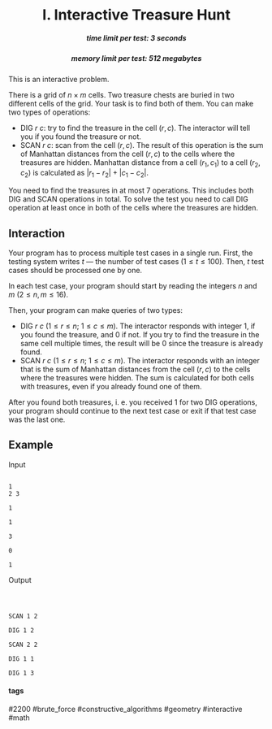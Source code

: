 <h1 style='text-align: center;'> I. Interactive Treasure Hunt</h1>

<h5 style='text-align: center;'>time limit per test: 3 seconds</h5>
<h5 style='text-align: center;'>memory limit per test: 512 megabytes</h5>

This is an interactive problem.

There is a grid of $n\times m$ cells. Two treasure chests are buried in two different cells of the grid. Your task is to find both of them. You can make two types of operations: 

* DIG $r$ $c$: try to find the treasure in the cell $(r, c)$. The interactor will tell you if you found the treasure or not.
* SCAN $r$ $c$: scan from the cell $(r, c)$. The result of this operation is the sum of Manhattan distances from the cell $(r, c)$ to the cells where the treasures are hidden. Manhattan distance from a cell $(r_1, c_1)$ to a cell $(r_2, c_2)$ is calculated as $|r_1 - r_2| + |c_1 - c_2|$.

You need to find the treasures in at most 7 operations. This includes both DIG and SCAN operations in total. To solve the test you need to call DIG operation at least once in both of the cells where the treasures are hidden.

## Interaction

Your program has to process multiple test cases in a single run. First, the testing system writes $t$ — the number of test cases ($1\le t \le 100$). Then, $t$ test cases should be processed one by one.

In each test case, your program should start by reading the integers $n$ and $m$ ($2 \le n, m \le 16$).

Then, your program can make queries of two types:

 

* DIG $r$ $c$ ($1\le r\le n$; $1\le c\le m$). The interactor responds with integer $1$, if you found the treasure, and $0$ if not. If you try to find the treasure in the same cell multiple times, the result will be $0$ since the treasure is already found.
* SCAN $r$ $c$ ($1\le r\le n$; $1\le c\le m$). The interactor responds with an integer that is the sum of Manhattan distances from the cell $(r, c)$ to the cells where the treasures were hidden. The sum is calculated for both cells with treasures, even if you already found one of them.

After you found both treasures, i. e. you received $1$ for two DIG operations, your program should continue to the next test case or exit if that test case was the last one. 

## Example

Input
```

1
2 3

1

1

3

0

1

```
Output
```



SCAN 1 2

DIG 1 2

SCAN 2 2

DIG 1 1

DIG 1 3
```


#### tags 

#2200 #brute_force #constructive_algorithms #geometry #interactive #math 